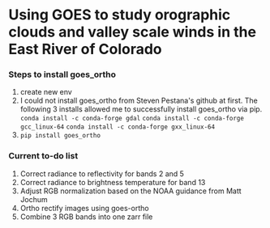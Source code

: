 # Using GOES to study orographic clouds and valley scale winds in the East River of Colorado

### Steps to install goes_ortho
1. create new env
2. I could not install goes_ortho from Steven Pestana's github at first. The following 3 installs allowed me to successfully install goes_ortho via pip.
`conda install -c conda-forge gdal`
`conda install -c conda-forge gcc_linux-64`
`conda install -c conda-forge gxx_linux-64`
3. `pip install goes_ortho`


### Current to-do list
1. Correct radiance to reflectivity for bands 2 and 5
2. Correct radiance to brightness temperature for band 13
3. Adjust RGB normalization based on the NOAA guidance from Matt Jochum
4. Ortho rectify images using goes-ortho
5. Combine 3 RGB bands into one zarr file